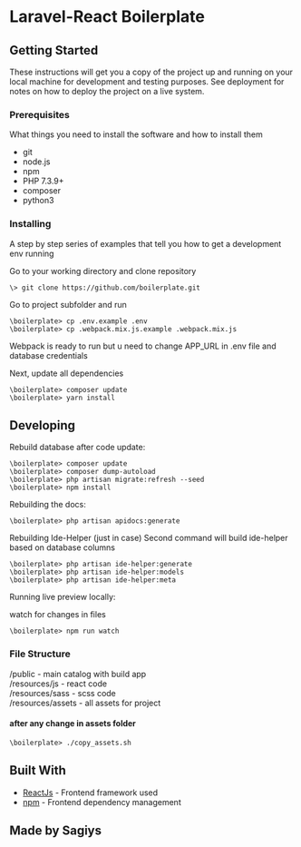 # Laravel-React Boilerplate

## Getting Started

These instructions will get you a copy of the project up and running on your local machine for development and testing purposes. See deployment for notes on how to deploy the project on a live system.

### Prerequisites

What things you need to install the software and how to install them

* git
* node.js
* npm
* PHP 7.3.9+
* composer
* python3

### Installing

A step by step series of examples that tell you how to get a development env running

Go to your working directory and clone repository

```batch
\> git clone https://github.com/boilerplate.git
```

Go to project subfolder and run

```batch
\boilerplate> cp .env.example .env
\boilerplate> cp .webpack.mix.js.example .webpack.mix.js
```

Webpack is ready to run but u need to change APP_URL in .env file and database credentials

Next, update all dependencies

```batch
\boilerplate> composer update
\boilerplate> yarn install
```

## Developing

Rebuild database after code update:
```batch
\boilerplate> composer update
\boilerplate> composer dump-autoload
\boilerplate> php artisan migrate:refresh --seed
\boilerplate> npm install
```

Rebuilding the docs:
```batch
\boilerplate> php artisan apidocs:generate
```

Rebuilding Ide-Helper (just in case)
Second command will build ide-helper based on database columns
```batch
\boilerplate> php artisan ide-helper:generate
\boilerplate> php artisan ide-helper:models
\boilerplate> php artisan ide-helper:meta
```

Running live preview locally:

watch for changes in files
```batch
\boilerplate> npm run watch
```

### File Structure

/public - main catalog with build app  
/resources/js - react code  
/resources/sass - scss code  
/resources/assets - all assets for project  

#### after any change in assets folder
```batch
\boilerplate> ./copy_assets.sh
```

## Built With

* [ReactJs](https://reactjs.org/) - Frontend framework used
* [npm](https://www.npmjs.com/) - Frontend dependency management

## Made by Sagiys
